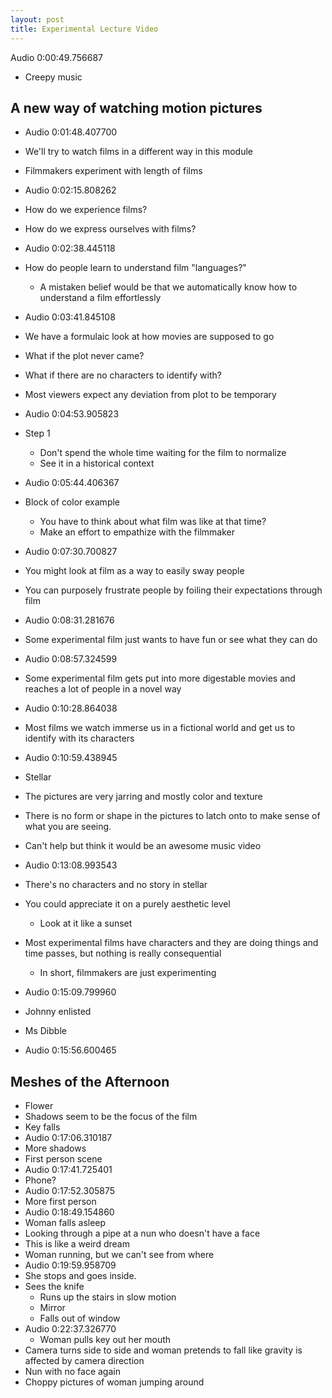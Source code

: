 ```yaml
---
layout: post
title: Experimental Lecture Video
---
```


Audio 0:00:49.756687
+ Creepy music

## A new way of watching motion pictures
+ Audio 0:01:48.407700
+ We'll try to watch films in a different way in this module
+ Filmmakers experiment with length of films
+ Audio 0:02:15.808262
+ How do we experience films?
+ How do we express ourselves with films?
+ Audio 0:02:38.445118
+ How do people learn to understand film "languages?"
  + A mistaken belief would be that we automatically know how to understand a film effortlessly

+ Audio 0:03:41.845108
+ We have a formulaic look at how movies are supposed to go
+ What if the plot never came?
+ What if there are no characters to identify with?
+ Most viewers expect any deviation from plot to be temporary
+ Audio 0:04:53.905823
+ Step 1
  + Don't spend the whole time waiting for the film to normalize
  + See it in a historical context
+ Audio 0:05:44.406367
+ Block of color example
  + You have to think about what film was like at that time?
  + Make an effort to empathize with the filmmaker
+ Audio 0:07:30.700827
+ You might look at film as a way to easily sway people
+ You can purposely frustrate people by foiling their expectations through film
+ Audio 0:08:31.281676
+ Some experimental film just wants to have fun or see what they can do
+ Audio 0:08:57.324599
+ Some experimental film gets put into more digestable movies and reaches a lot of people in a novel way

+ Audio 0:10:28.864038
+ Most films we watch immerse us in a fictional world and get us to identify with its characters
+ Audio 0:10:59.438945
+ Stellar
+ The pictures are very jarring and mostly color and texture
+ There is no form or shape in the pictures to latch onto to make sense of what you are seeing.
+ Can't help but think it would be an awesome music video
+ Audio 0:13:08.993543
+ There's no characters and no story in stellar
+ You could appreciate it on a purely aesthetic level
  + Look at it like a sunset
+ Most experimental films have characters and they are doing things and time passes, but nothing is really consequential
  + In short, filmmakers are just experimenting
+ Audio 0:15:09.799960
+ Johnny enlisted
+ Ms Dibble
+ Audio 0:15:56.600465

## Meshes of the Afternoon
+ Flower
+ Shadows seem to be the focus of the film
+ Key falls
+ Audio 0:17:06.310187
+ More shadows
+ First person scene
+ Audio 0:17:41.725401
+ Phone?
+ Audio 0:17:52.305875
+ More first person
+ Audio 0:18:49.154860
+ Woman falls asleep
+ Looking through a pipe at a nun who doesn't have a face
+ This is like a weird dream
+ Woman running, but we can't see from where
+ Audio 0:19:59.958709
+ She stops and goes inside.
+ Sees the knife
  + Runs up the stairs in slow motion
  + Mirror
  + Falls out of window
+ Audio 0:22:37.326770
  + Woman pulls key out her mouth
+ Camera turns side to side and woman pretends to fall like gravity is affected by camera direction
+ Nun with no face again
+ Choppy pictures of woman jumping around 

